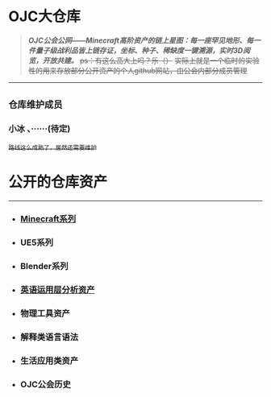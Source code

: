 # OJC大仓库

>***OJC公会公网——Minecraft高阶资产的链上星图：每一座罕见地形、每一件量子级战利品皆上链存证，坐标、种子、稀缺度一键溯源，实时3D阅览，开放共建。***
~~ps：有这么高大上吗？乐（）~~
~~实际上就是一个临时的实验性的用来存放部分公开资产的个人github网站，由公会内部分成员管理~~
***
## **`仓库维护成员`** 
### 小冰 、······(待定)

~~<small> 路线这么成熟了，居然还需要维护</small>~~

# 公开的仓库资产
***
- ### [Minecraft系列](Minecraft.md)
- ### UE5系列
- ### Blender系列
- ### [英语运用层分析资产](yingyuyin.md)
- ### 物理工具资产
- ### 解释类语言语法
- ### 生活应用类资产
- ### OJC公会历史